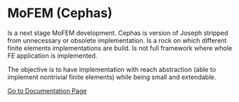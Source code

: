 # **MoFEM (Cephas)** #

Is a next stage MoFEM development. Cephas is version of Joseph stripped from
unnecessary or obsolete implementation. Is a rock on which different finite
elements implementations are build. Is not full framework where whole FE
application is implemented.

The objective is to have implementation with reach abstraction (able to
implement nontrivial finite elements) while being small and extendable.

[Go to Documentation Page](http://mofem.eng.gla.ac.uk/mofem/html/index.html)